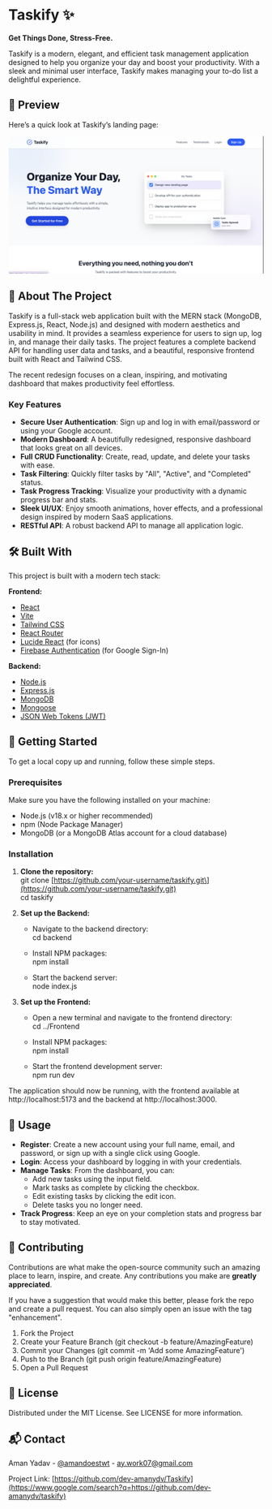 # **Taskify ✨**

**Get Things Done, Stress-Free.**

Taskify is a modern, elegant, and efficient task management application designed to help you organize your day and boost your productivity. With a sleek and minimal user interface, Taskify makes managing your to-do list a delightful experience.

## 🌟 Preview

Here’s a quick look at Taskify’s landing page:

![Taskify Landing Page](frontend/src/assets/landingpage.png)


## **🚀 About The Project**

Taskify is a full-stack web application built with the MERN stack (MongoDB, Express.js, React, Node.js) and designed with modern aesthetics and usability in mind. It provides a seamless experience for users to sign up, log in, and manage their daily tasks. The project features a complete backend API for handling user data and tasks, and a beautiful, responsive frontend built with React and Tailwind CSS.

The recent redesign focuses on a clean, inspiring, and motivating dashboard that makes productivity feel effortless.

### **Key Features**

* **Secure User Authentication**: Sign up and log in with email/password or using your Google account.  
* **Modern Dashboard**: A beautifully redesigned, responsive dashboard that looks great on all devices.  
* **Full CRUD Functionality**: Create, read, update, and delete your tasks with ease.  
* **Task Filtering**: Quickly filter tasks by "All", "Active", and "Completed" status.  
* **Task Progress Tracking**: Visualize your productivity with a dynamic progress bar and stats.  
* **Sleek UI/UX**: Enjoy smooth animations, hover effects, and a professional design inspired by modern SaaS applications.  
* **RESTful API**: A robust backend API to manage all application logic.

## **🛠️ Built With**

This project is built with a modern tech stack:

**Frontend:**

* [React](https://reactjs.org/)  
* [Vite](https://vitejs.dev/)  
* [Tailwind CSS](https://tailwindcss.com/)  
* [React Router](https://reactrouter.com/)  
* [Lucide React](https://lucide.dev/) (for icons)  
* [Firebase Authentication](https://firebase.google.com/docs/auth) (for Google Sign-In)

**Backend:**

* [Node.js](https://nodejs.org/)  
* [Express.js](https://expressjs.com/)  
* [MongoDB](https://www.mongodb.com/)  
* [Mongoose](https://mongoosejs.com/)  
* [JSON Web Tokens (JWT)](https://jwt.io/)

## **🏁 Getting Started**

To get a local copy up and running, follow these simple steps.

### **Prerequisites**

Make sure you have the following installed on your machine:

* Node.js (v18.x or higher recommended)  
* npm (Node Package Manager)  
* MongoDB (or a MongoDB Atlas account for a cloud database)

### **Installation**

1. **Clone the repository:**  
   git clone \[https://github.com/your-username/taskify.git\](https://github.com/your-username/taskify.git)  
   cd taskify

2. **Set up the Backend:**  
   * Navigate to the backend directory:  
     cd backend

   * Install NPM packages:  
     npm install

   * Start the backend server:  
     node index.js

3. **Set up the Frontend:**  
   * Open a new terminal and navigate to the frontend directory:  
     cd ../Frontend

   * Install NPM packages:  
     npm install

   * Start the frontend development server:  
     npm run dev

The application should now be running, with the frontend available at http://localhost:5173 and the backend at http://localhost:3000.

## **📖 Usage**

* **Register**: Create a new account using your full name, email, and password, or sign up with a single click using Google.  
* **Login**: Access your dashboard by logging in with your credentials.  
* **Manage Tasks**: From the dashboard, you can:  
  * Add new tasks using the input field.  
  * Mark tasks as complete by clicking the checkbox.  
  * Edit existing tasks by clicking the edit icon.  
  * Delete tasks you no longer need.  
* **Track Progress**: Keep an eye on your completion stats and progress bar to stay motivated.

## **🤝 Contributing**

Contributions are what make the open-source community such an amazing place to learn, inspire, and create. Any contributions you make are **greatly appreciated**.

If you have a suggestion that would make this better, please fork the repo and create a pull request. You can also simply open an issue with the tag "enhancement".

1. Fork the Project  
2. Create your Feature Branch (git checkout \-b feature/AmazingFeature)  
3. Commit your Changes (git commit \-m 'Add some AmazingFeature')  
4. Push to the Branch (git push origin feature/AmazingFeature)  
5. Open a Pull Request

## **📄 License**

Distributed under the MIT License. See LICENSE for more information.

## **📬 Contact**

Aman Yadav \- [@amandoestwt](https://www.google.com/search?q=https://twitter.com/amandoestwt) \- ay.work07@gmail.com

Project Link: [https://github.com/dev-amanydv/Taskify](https://www.google.com/search?q=https://github.com/dev-amanydv/taskify)
